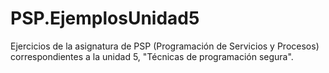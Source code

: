 # PSP.EjemplosUnidad5
Ejercicios de la asignatura de PSP (Programación de Servicios y Procesos) correspondientes a la unidad 5, "Técnicas de programación segura".
